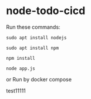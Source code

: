 # node-todo-cicd

Run these commands:


`sudo apt install nodejs`


`sudo apt install npm`


`npm install`

`node app.js`

or Run by docker compose

test11111

